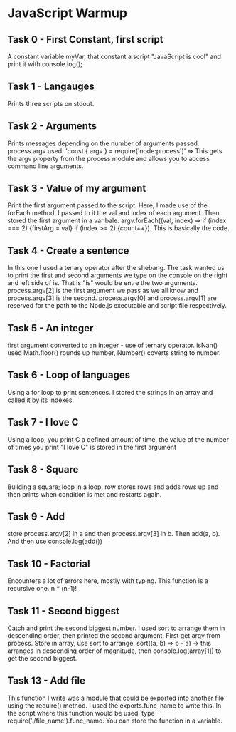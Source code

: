 # JavaScript Warmup

## Task 0 - First Constant, first script
A constant variable myVar, that constant a script "JavaScript is cool" and print it with console.log();

## Task 1 - Langauges
Prints three scripts on stdout.

## Task 2 - Arguments
Prints messages depending on the number of arguments passed. process.argv used.
'const { argv } = require('node:process')' => This gets the argv property from the process module and allows you to access
command line arguments.

## Task 3 - Value of my argument
Print the first argument passed to the script. Here, I made use of the forEach method. I passed to it the val and index
of each argument. Then stored the first argument in a varibale.
argv.forEach((val, index) => if (index === 2) {firstArg = val} if (index >= 2)  {count++}). This is basically the code.

## Task 4 - Create a sentence
In this one I used a tenary operator after the shebang. The task wanted us to print the first and second arguments we type 
on the console on the right and left side of is. That is "is" would be entre the two arguments. process.argv[2] is the first
argument we pass as we all know and process.argv[3] is the second. process.argv[0] and process.argv[1] are reserved for the path
to the Node.js executable and script file respectively.

## Task 5 - An integer
first argument converted to an integer - use of ternary operator. isNan() used Math.floor() rounds up number, Number()
coverts string to number.

## Task 6 - Loop of languages
Using a for loop to print sentences. I stored the strings in an array and called it by its indexes.

## Task 7 - I love C
Using a loop, you print C a defined amount of time, the value of the number of times you print "I love C" is stored in the first argument

## Task 8 - Square
Building a square; loop in a loop. row stores rows and adds rows up and then prints when condition is met and restarts again.

## Task 9 - Add
store process.argv[2] in a and then process.argv[3] in b. Then add(a, b). And then use console.log(add())

## Task 10 - Factorial
Encounters a lot of errors here, mostly with typing. This function is a recursive one. n * (n-1)!

## Task 11 - Second biggest
Catch and print the second biggest number. I used sort to arrange them in descending order, then printed the second argument.
First get argv from process. Store in array, use sort to arrange. sort((a, b) => b - a) -> this arranges in descending order of magnitude,
then console.log(array[1]) to get the second biggest.

## Task 13 - Add file
This function I write was a module that could be exported into another file using the require() method. I used the exports.func_name
to write this. In the script where this function would be used. type require('./file_name').func_name. You can store the function in a variable.


